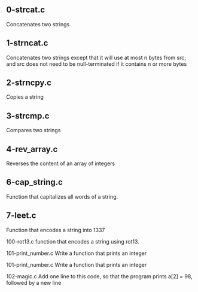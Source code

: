 ## 0-strcat.c 

Concatenates two strings

## 1-strncat.c 

Concatenates two strings except that it will use at most n bytes from src; and src does not need to be null-terminated if it contains n or more bytes

## 2-strncpy.c  

Copies a string

## 3-strcmp.c

Compares two strings

## 4-rev_array.c 

Reverses the content of an array of integers

## 6-cap_string.c 

Function that capitalizes all words of a string.

## 7-leet.c

Function that encodes a string into 1337

100-rot13.c function that encodes a string using rot13.

101-print_number.c Write a function that prints an integer

101-print_number.c Write a function that prints an integer

102-magic.c Add one line to this code, so that the program prints a[2] = 98, followed by a new line


